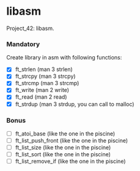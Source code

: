 # libasm
Project_42: libasm.

### Mandatory 

Create library in asm with following functions:

- [X] ft_strlen (man 3 strlen)
- [X] ft_strcpy (man 3 strcpy)
- [x] ft_strcmp (man 3 strcmp)
- [x] ft_write (man 2 write)
- [x] ft_read (man 2 read)
- [x] ft_strdup (man 3 strdup, you can call to malloc)

### Bonus

- [ ] ft_atoi_base (like the one in the piscine)
- [ ] ft_list_push_front (like the one in the piscine)
- [ ] ft_list_size (like the one in the piscine)
- [ ] ft_list_sort (like the one in the piscine)
- [ ] ft_list_remove_if (like the one in the piscine)
